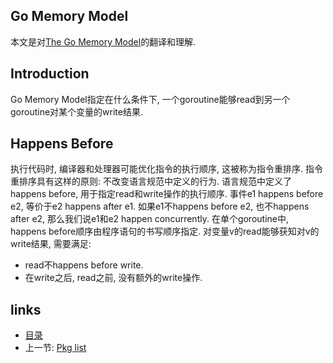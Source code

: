 Go Memory Model
----

本文是对[The Go Memory Model](http://golang.org/ref/mem)的翻译和理解.

Introduction
----
Go Memory Model指定在什么条件下, 一个goroutine能够read到另一个goroutine对某个变量的write结果.

Happens Before
----
执行代码时, 编译器和处理器可能优化指令的执行顺序, 这被称为指令重排序. 指令重排序具有这样的原则: 不改变语言规范中定义的行为. 
语言规范中定义了happens before, 用于指定read和write操作的执行顺序. 事件e1 happens before e2, 等价于e2 happens after e1. 如果e1不happens before e2, 也不happens after e2, 那么我们说e1和e2 happen concurrently.
在单个goroutine中, happens before顺序由程序语句的书写顺序指定. 对变量v的read能够获知对v的write结果, 需要满足:
- read不happens before write.
- 在write之后, read之前, 没有额外的write操作.



links
-----
+ [目录](../golang)
+ 上一节: [Pkg list](Pkg-list.md)
